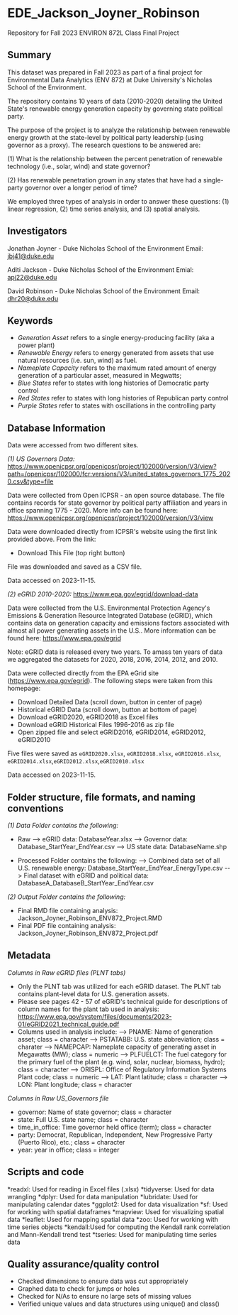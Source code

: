 # EDE_Jackson_Joyner_Robinson
Repository for Fall 2023 ENVIRON 872L Class Final Project

## Summary
This dataset was prepared in Fall 2023 as part of a final project for Environmental Data Analytics (ENV 872) at Duke University's Nicholas School of the Environment.

The repository contains 10 years of data (2010-2020) detailing the United State's renewable energy generation capacity by governing state political party.

The purpose of the project is to analyze the relationship between renewable energy growth at the state-level by political party leadership (using governor as a proxy). The research questions to be answered are:

(1) What is the relationship between the percent penetration of renewable technology (i.e., solar, wind) and state governor?

(2) Has renewable penetration grown in any states that have had a single-party governor over a longer period of time?

We employed three types of analysis in order to answer these questions: (1) linear regression, (2) time series analysis, and (3) spatial analysis.

## Investigators

Jonathan Joyner - Duke Nicholas School of the Environment
Email: jbj41@duke.edu

Aditi Jackson - Duke Nicholas School of the Environment
Emial: apj22@duke.edu

David Robinson - Duke Nicholas School of the Environment
Email: dhr20@duke.edu

## Keywords

* *Generation Asset* refers to a single energy-producing facility (aka a power plant)
* *Renewable Energy* refers to energy generated from assets that use natural resources (i.e. sun, wind) as fuel.
* *Nameplate Capacity* refers to the maximum rated amount of energy generation of a particular asset, measured in Megwatts;
* *Blue States* refer to states with long histories of Democratic party control
* *Red States* refer to states with long histories of Republican party control
* *Purple States* refer to states with oscillations in the controlling party

## Database Information

Data were accessed from two different sites.

_(1) US Governors Data:_
https://www.openicpsr.org/openicpsr/project/102000/version/V3/view?path=/openicpsr/102000/fcr:versions/V3/united_states_governors_1775_2020.csv&type=file

Data were collected from Open ICPSR - an open source database. The file contains records for state governor by political party affiliation and years in office spanning 1775 - 2020. More info can be found here: https://www.openicpsr.org/openicpsr/project/102000/version/V3/view

Data were downloaded directly from ICPSR's website using the first link provided above. From the link:
* Download This File (top right button)

File was downloaded and saved as a CSV file.

Data accessed on 2023-11-15.

_(2) eGRID 2010-2020:_
https://www.epa.gov/egrid/download-data

Data were collected from the U.S. Environmental Protection Agency's Emissions & Generation Resource Integrated Database (eGRID), which contains data on generation capacity and emissions factors associated with almost all power generating assets in the U.S.. More information can be found here: https://www.epa.gov/egrid

Note: eGRID data is released every two years. To amass ten years of data we aggregated the datasets for 2020, 2018, 2016, 2014, 2012, and 2010.

Data were collected directly from the EPA eGrid site (https://www.epa.gov/egrid). The following steps were taken from this homepage:
* Download Detailed Data (scroll down, button in center of page)
* Historical eGRID Data (scroll down, button at bottom of page)
* Download eGRID2020, eGRID2018 as Excel files
* Download eGRID Historical Files 1996-2016 as zip file
* Open zipped file and select eGRID2016, eGRID2014, eGRID2012, eGRID2010

Five files were saved as `eGRID2020.xlsx`, `eGRID2018.xlsx`, `eGRID2016.xlsx`, `eGRID2014.xlsx`,`eGRID2012.xlsx`,`eGRID2010.xlsx` 

Data accessed on 2023-11-15.

## Folder structure, file formats, and naming conventions

_(1) Data Folder contains the following:_
* Raw
--> eGRID data: DatabaseYear.xlsx
--> Governor data: Database_StartYear_EndYear.csv
--> US state data: DatabaseName.shp

* Processed Folder contains the following:
--> Combined data set of all U.S. renewable energy: Database_StartYear_EndYear_EnergyType.csv 
--> Final dataset with eGRID and political data: DatabaseA_DatabaseB_StartYear_EndYear.csv

_(2) Output Folder contains the following:_
* Final RMD file containing analysis: Jackson_Joyner_Robinson_ENV872_Project.RMD
* Final PDF file containing analysis: Jackson_Joyner_Robinson_ENV872_Project.pdf

## Metadata

_Columns in Raw eGRID files (PLNT tabs)_
* Only the PLNT tab was utilized for each eGRID dataset. The PLNT tab contains plant-level data for U.S. generation assets.
* Please see pages 42 - 57 of eGRID's technical guide for descriptions of column names for the plant tab used in analysis: https://www.epa.gov/system/files/documents/2023-01/eGRID2021_technical_guide.pdf
* Columns used in analysis include:
--> PNAME: Name of generation asset; class = character
--> PSTATABB: U.S. state abbreviation; class = charater
--> NAMEPCAP: Nameplate capacity of generating asset in Megawatts (MW); class = numeric
--> PLFUELCT: The fuel category for the primary fuel of the plant (e.g. wind, solar, nuclear, biomass, hydro); class = character
--> ORISPL: Office of Regulatory Information Systems Plant code; class = numeric
--> LAT: Plant latitude; class = character
--> LON: Plant longitude; class = character


_Columns in Raw US_Governors file_
* governor: Name of state governor; class = character
* state: Full U.S. state name; class = character
* time_in_office: Time governor held office (term); class = character
* party: Democrat, Republican, Independent, New Progressive Party (Puerto Rico), etc.; class = character
* year: year in office; class = integer

## Scripts and code
*readxl: Used for reading in Excel files (.xlsx)
*tidyverse: Used for data wrangling
*dplyr: Used for data manipulation
*lubridate: Used for manipulating calendar dates
*ggplot2: Used for data visualization
*sf: Used for working with spatial dataframes
*mapview: Used for visualizing spatial data
*leaflet: Used for mapping spatial data
*zoo: Used for working with time series objects
*kendall:Used for computing the Kendall rank correlation and Mann-Kendall trend test
*tseries: Used for manipulating time series data


## Quality assurance/quality control
* Checked dimensions to ensure data was cut appropriately
* Graphed data to check for jumps or holes
* Checked for N/As to ensure no large sets of missing values
* Verified unique values and data structures using unique() and class()
